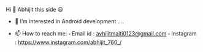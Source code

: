 Hi 👋
Abhijit this side 😃

- 🌱 I’m interested in Android development ....

- 📫 How to reach me: 
    ▫ Email id : avhijitmaiti0123@gmail.com
    ▫ Instagram : https://www.instagram.com/abhijit_760_/
